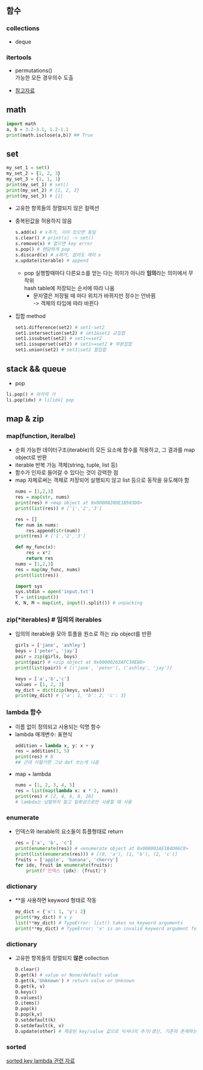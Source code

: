 ## 함수

### collections
- deque


### itertools
- permutations()</br>
    가능한 모든 경우의수 도출
    
- [참고자료](https://docs.python.org/ko/3/library/itertools.html)

## math
```python
import math
a, b = 3.2-3.1, 1.2-1.1
print(math.isclose(a,b)) ## True
```

## set
```python
my_set_1 = set()
my_set_2 = {1, 2, 3}
my_set_3 = {1, 1, 1}
print(my_set_1) # set()
print(my_set_2) # {1, 2, 3}
print(my_set_3) # {1}
```
- 고유한 항목들의 정렬되지 않은 컬렉션
- 중복된값을 허용하지 않음
    ```python
    s.add(x) # x추가, 이미 있으면 동일
    s.clear() # print(s) -> set()
    s.remove(x) # 없으면 key error
    s.pop() # 랜덤하게 pop
    s.discard(x) # x제거, 없어도 에러 x
    x.update(iterable) # append
    ```
    - pop 실행할때마다 다른요소를 얻는 다는 의미가 아니라 **임의**라는 의미에서 무작위</br> hash table에 저장되는 순서에 따라 나옴
        - 문자열은 저장될 때 마다 위치가 바뀌지만 정수는 안바뀜</br> -> 객체의 타입에 따라 바뀐다

- 집합 method
    ```python
    set1.difference(set2) # set1-set2
    set1.intersection(set2) # set1&set2 교집합
    set1.issubset(set2) # set1<=set2
    set1.issuperset(set2) # set1>=set2 # 부분집합
    set1.union(set2) # set1|set2 합집합
    ```


## stack && queue
- pop
```python
li.pop() # 마지막 거
li.pop(idx) # li[idx] pop
```

## map & zip
### map(function, iteralbe)
- 순회 가능한 데이터구조(iterable)의 모든 요소에 함수를 적용하고, 그 결과를 map object로 반환
- iterable 반복 가능 객체(string, tuple, list 등)
- 함수가 인자로 들어갈 수 있다는 것이 강력한 점
- map 자체로써는 객체로 저장되어 실행되지 않고 list 등으로 동작을 유도해야 함
    ```python
    nums = [1,2,3]
    res = map(str, nums)
    print(res) # <map object at 0x0000020DE1B503D0>
    print(list(res)) # ['1','2','3']

    res = []
    for num in nums:
        res.append(str(num))
    print(res) # ['1','2','3']
    ```
    ```python
    def my_func(x):
        res = x*2
        return res
    nums = [1,2,3]
    res = map(my_func, nums)
    print(list(res))
    ```
    ```python
    import sys
    sys.stdin = open('input.txt')
    T = int(input())
    K, N, M = map(int, input().split()) # unpacking
    ```

### zip(*iterables) # 임의의 iterables
- 임의의 iterable을 모아 튜플을 원소로 하는 zip object를 반환
    ```python
    girls = ['jane', 'ashley']
    boys = ['peter', 'jay']
    pair = zip(girls, boys)
    print(pair) # <zip object at 0x00000263AFC30E80>
    print(list(pair)) # [('jane', 'peter'), ('ashley', 'jay')]
    ```
    ```python
    keys = ['a','b','c']
    values = [1, 2, 3]
    my_dict = dict(zip(keys, values))
    print(my_dict) # {'a': 1, 'b': 2, 'c': 3}
    ```

### lambda 함수
- 이름 없이 정의되고 사용되는 익명 함수
- lambda 매개변수: 표현식
    ```python
    addition = lambda x, y: x + y
    res = addition(3, 5)
    print(res) # 8
    ## 근데 이럴거면 그냥 def 쓰는게 나음
    ```
- map + lambda
    ```python
    nums = [1, 2, 3, 4, 5]
    res = list(map(lambda x: x * 2, nums))
    print(res) # [2, 4, 6, 8, 10]
    # lambda는 남발하지 말고 일회성으로만 사용할 때 사용
    ```

### enumerate
- 인덱스와 iterable의 요소들이 튜플형태로 return</br>

    ```python
    res = ['a', 'b', 'c']
    print(enumerate(res)) # <enumerate object at 0x000001AE1B4D06C0>
    print(list(enumerate(res))) # [(0, 'a'), (1, 'b'), (2, 'c')]
    fruits = ['apple', 'banana', 'cherry']
    for idx, fruit in enumerate(fruits):
        print(f'인덱스 {idx}: {fruit}')
    ```

### dictionary
- **을 사용하면 keyword 형태로 작동</br>

    ```python
    my_dict = {'x': 1, 'y': 2}
    print(*my_dict) # x y
    list(**my_dict) # TypeError: list() takes no keyword arguments
    print(**my_dict) # TypeError: 'x' is an invalid keyword argument for print()
    ```
### dictionary
- 고유한 항목들의 정렬되지 **않은** collection
    ```python
    D.clear()
    D.get(k) # value or None/default value
    D.get(k,'Unknown') # return value or Unknown
    D.get(k, v)
    D.keys()
    D.values()
    D.items()
    D.pop(k)
    D.pop(k,v)
    D.setdefault(k)
    D.setdefault(k, v)
    D.update(other) # 제공된 key/value 값으로 딕셔너리 추가/갱신, 기존의 존재하는 key는 덮어씀
    ```


### sorted
[sorted key lambda 관련 자료](https://kingofbackend.tistory.com/98)